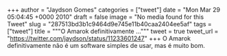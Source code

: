 
+++
author = "Jaydson Gomes"
categories = ["tweet"]
date = "Mon Mar 29 05:04:45 +0000 2010"
draft = false
image = "No media found for this Tweet"
slug = "287513bd3b1c9464d9e745e11b40caa2404ee5af"
tags = ["tweet"]
title = """O Amarok definitivamente ..."""
tweet = true
tweet_url = "https://twitter.com/jaydson/status/11233601247"
+++
O Amarok definitivamente não é um software simples de usar, mas é muito bom.
